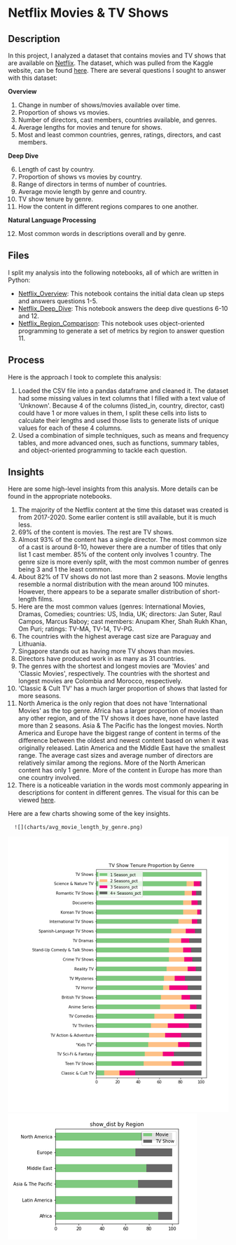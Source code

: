 # Netflix Movies & TV Shows

## Description
In this project, I analyzed a dataset that contains movies and TV shows that are available on [Netflix](https://www.netflix.com/).  The dataset, which was pulled from the Kaggle website, can be found [here](https://www.kaggle.com/shivamb/netflix-shows).  There are several questions I sought to answer with this dataset:

**Overview**
1. Change in number of shows/movies available over time.
2. Proportion of shows vs movies.
3. Number of directors, cast members, countries available, and genres.
4. Average lengths for movies and tenure for shows.
5. Most and least common countries, genres, ratings, directors, and cast members.

**Deep Dive**

6. Length of cast by country.
7. Proportion of shows vs movies by country.
8. Range of directors in terms of number of countries.
9. Average movie length by genre and country.
10. TV show tenure by genre.
11. How the content in different regions compares to one another.

**Natural Language Processing**

12. Most common words in descriptions overall and by genre.


## Files
I split my analysis into the following notebooks, all of which are written in Python:
- [Netflix_Overview](https://github.com/albert-ntiri/netflix2/blob/main/Netflix_Overview.ipynb): This notebook contains the initial data clean up steps and answers questions 1-5.
- [Netflix_Deep_Dive](https://github.com/albert-ntiri/netflix2/blob/main/Netflix_Deep_Dive.ipynb): This notebook answers the deep dive questions 6-10 and 12.
- [Netflix_Region_Comparison](https://github.com/albert-ntiri/netflix2/blob/main/Netflix_Region_Comparison.ipynb): This notebook uses object-oriented programming to generate a set of metrics by region to answer question 11.


## Process
Here is the approach I took to complete this analysis:
1. Loaded the CSV file into a pandas dataframe and cleaned it.  The dataset had some missing values in text columns that I filled with a text value of 'Unknown'.  Because 4 of the columns (listed_in, country, director, cast) could have 1 or more values in them, I split these cells into lists to calculate their lengths and used those lists to generate lists of unique values for each of these 4 columns.
2. Used a combination of simple techniques, such as means and frequency tables, and more advanced ones, such as functions, summary tables, and object-oriented programming to tackle each question.


## Insights
Here are some high-level insights from this analysis.  More details can be found in the appropriate notebooks.

1. The majority of the Netflix content at the time this dataset was created is from 2017-2020.  Some earlier content is still available, but it is much less.
2. 69% of the content is movies.  The rest are TV shows.
3. Almost 93% of the content has a single director.  The most common size of a cast is around 8-10, however there are a number of titles that only list 1 cast member.  85% of the content only involves 1 country.  The genre size is more evenly split, with the most common number of genres being 3 and 1 the least common.
4. About 82% of TV shows do not last more than 2 seasons.  Movie lengths resemble a normal distribution with the mean around 100 minutes.  However, there appears to be a separate smaller distribution of short-length films.
5. Here are the most common values (genres: International Movies, Dramas, Comedies; countries: US, India, UK; directors: Jan Suter, Raul Campos, Marcus Raboy; cast members: Anupam Kher, Shah Rukh Khan, Om Puri; ratings: TV-MA, TV-14, TV-PG.
6. The countries with the highest average cast size are Paraguay and Lithuania.
7. Singapore stands out as having more TV shows than movies.
8. Directors have produced work in as many as 31 countries.
9. The genres with the shortest and longest movies are 'Movies' and 'Classic Movies', respectively.  The countries with the shortest and longest movies are Colombia and Morocco, respectively.
10. 'Classic & Cult TV' has a much larger proportion of shows that lasted for more seasons.
11. North America is the only region that does not have 'International Movies' as the top genre.  Africa has a larger proportion of movies than any other region, and of the TV shows it does have, none have lasted more than 2 seasons.  Asia & The Pacific has the longest movies.  North America and Europe have the biggest range of content in terms of the difference between the oldest and newest content based on when it was originally released.  Latin America and the Middle East have the smallest range.  The average cast sizes and average number of directors are relatively similar among the regions.  More of the North American content has only 1 genre.  More of the content in Europe has more than one country involved.
12. There is a noticeable variation in the words most commonly appearing in descriptions for content in different genres.  The visual for this can be viewed [here](https://github.com/albert-ntiri/netflix/blob/main/charts/top_words_by_genre.png).

Here are a few charts showing some of the key insights.

      ![](charts/avg_movie_length_by_genre.png)
![](charts/tv_show_tenure_proportion_by_genre.png)
![](charts/distribution_by_type_region.png)
